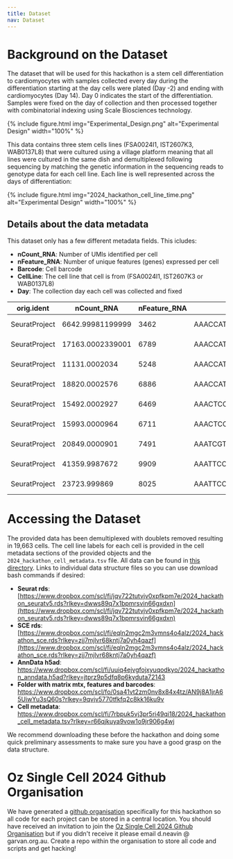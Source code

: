 ```yaml
---
title: Dataset
nav: Dataset
---
```


<!-- {% include figure.html img="data_sponsor.png" %} -->

# Background on the Dataset
The dataset that will be used for this hackathon is a stem cell differentiation to cardiomyocytes with samples collected every day during the differentiation starting at the day cells were plated (Day -2) and ending with cardiomyocytes (Day 14). Day 0 indicates the start of the differentiation. Samples were fixed on the day of collection and then processed together with combinatorial indexing using Scale Biosciences technology.


{% include figure.html img="Experimental_Design.png" alt="Experimental Design" width="100%" %}


This data contains three stem cells lines (FSA0024I1, IST2607K3, WAB0137L8) that were cultured using a village platform meaning that all lines were cultured in the same dish and demultiplexed following sequencing by matching the genetic information in the sequencing reads to genotype data for each cell line. Each line is well represented across the days of differentiation:

{% include figure.html img="2024_hackathon_cell_line_time.png" alt="Experimental Design" width="100%" %}


## Details about the data metadata
This dataset only has a few different metadata fields. This icludes:
- **nCount_RNA**: Number of UMIs identified per cell
- **nFeature_RNA**: Number of unique features (genes) expressed per cell
- **Barcode**: Cell  barcode
- **CellLine**: The cell line that cell is from (FSA0024I1, IST2607K3 or WAB0137L8)
- **Day**: The collection day each cell was collected and fixed

| orig.ident |     nCount_RNA |      nFeature_RNA |   Barcode | CellLine |       Day |
| --- | --- | --- | --- | --- | --- |
| SeuratProject |  6642.99981199999 |        3462 |   AAACCATAGGCAGGTCCGTAGGTCAGCTT |   WAB0137L8 |      Day-1 |
| SeuratProject |  17163.0002339001 |        6789 |   AAACCATAGGCAGGTCCGTTAAGTCCTGA |   WAB0137L8 |      Day-1 |
| SeuratProject |  11131.0002034 |   5248 |   AAACCATAGGCAGGTCCGTTCCGGCTTAT |   FSA0024I1 |      Day-1 |
| SeuratProject |  18820.0002576 |   6886 |   AAACCATAGTCAACGTAAGAGCCGTAGTT |   FSA0024I1 |      Day-1 |
| SeuratProject |  15492.0002927 |   6469 |   AAACTCCAAACGCGAGATTGTAGCAGCTA |   WAB0137L8 |      Day-1 |
| SeuratProject |  15993.0000964 |   6711 |   AAACTCCAAGCAGGTCCGTCCGCTAAGAG |   WAB0137L8 |      Day-1 |
| SeuratProject |  20849.0000901 |   7491 |   AAATCGTTCGCAGGTCCGTACGGCGTTAA |   WAB0137L8 |      Day-1 |
| SeuratProject |  41359.9987672 |   9909 |   AAATTCCTCACGCGAGATTGTAGGCTGCA |   WAB0137L8 |      Day-1 |
| SeuratProject |  23723.999869 |    8025 |   AAATTCCTCGCAGGTCCGTTATTGCTGGA |   WAB0137L8 |      Day-1 |


# Accessing the Dataset
The provided data has been demultiplexed with doublets removed resulting in 19,663 cells. The cell line labels for each cell is provided in the cell metadata sections of the provided objects and the ``2024_hackathon_cell_metadata.tsv`` file. All data can be found in [this directory](https://www.dropbox.com/scl/fo/8659cnxbw6z5e3vmqshoc/ABvKcjHLiAzMwQ0c6LY9t3E?rlkey=5alw8fzrqqqypyy4cw5qsxqs0&dl=0). Links to individual data structure files so you can use download bash commands if desired:

- **Seurat rds**: [https://www.dropbox.com/scl/fi/jqv722tutvjv0xpfkpm7e/2024_hackathon_seuratv5.rds?rlkey=dwws89q7x1bpmrsvin66gxdxn](https://www.dropbox.com/scl/fi/jqv722tutvjv0xpfkpm7e/2024_hackathon_seuratv5.rds?rlkey=dwws89q7x1bpmrsvin66gxdxn)
- **SCE rds**: [https://www.dropbox.com/scl/fi/eqln2mgc2m3vmns4o4alz/2024_hackathon_sce.rds?rlkey=zjj7mjlvr68kntj7a0yh4qazf](https://www.dropbox.com/scl/fi/eqln2mgc2m3vmns4o4alz/2024_hackathon_sce.rds?rlkey=zjj7mjlvr68kntj7a0yh4qazf)
- **AnnData h5ad**: https://www.dropbox.com/scl/fi/uuiq4ejvgfojxyuqodkyo/2024_hackathon_anndata.h5ad?rlkey=jtprz9p5dfq8p6kyduta72143
- **Folder with matrix mtx, features and barcodes**: https://www.dropbox.com/scl/fo/0sa41vt2zm0nv8x84x4tz/AN9j8A1jrA65UiwYu3sQ60s?rlkey=9qvjv5770tfkfq2c8kk16ku9v
- **Cell metadata**: https://www.dropbox.com/scl/fi/7rbpuk5vj3pr5ri49qi18/2024_hackathon_cell_metadata.tsv?rlkey=r66qjkuya9vow1o9jr906g4wj

We recommend downloading these before the hackathon and doing some quick preliminary assessments to make sure you have a good grasp on the data structure.


# Oz Single Cell 2024 Github Organisation
We have generated a [github organisation](https://github.com/Oz-Single-Cell-2024-Hackathon) specifically for this hackathon so all code for each project can be stored in a central location. You should have received an invitation to join the [Oz Single Cell 2024 Github Organisation](https://github.com/Oz-Single-Cell-2024-Hackathon) but if you didn't receive it please email d.neavin @ garvan.org.au. Create a repo within the organisation to store all code and scripts and get hacking!